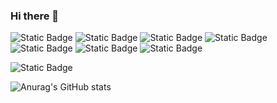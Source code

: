 ### Hi there 👋

<!--
**SOYOUNGdev/SOYOUNGdev** is a ✨ _special_ ✨ repository because its `README.md` (this file) appears on your GitHub profile.

Here are some ideas to get you started:

- 🔭 I’m currently working on ...
- 🌱 I’m currently learning ...
- 👯 I’m looking to collaborate on ...
- 🤔 I’m looking for help with ...
- 💬 Ask me about ...
- 📫 How to reach me: ...
- 😄 Pronouns: ...
- ⚡ Fun fact: ...
-->

<img alt="Static Badge" src="https://img.shields.io/badge/JavaScript-black?logo=javascript&logoColor=%23F7DF1E"> <img alt="Static Badge" src="https://img.shields.io/badge/Java-%23F7DF1E"> <img alt="Static Badge" src="https://img.shields.io/badge/DBeaver-%23382923?logo=DBeaver&logoColor=white"> <img alt="Static Badge" src="https://img.shields.io/badge/HTML-%23E34F26?logo=HTML5&logoColor=white"> <img alt="Static Badge" src="https://img.shields.io/badge/CSS-%231572B6?logo=CSS3&logoColor=white"> <img alt="Static Badge" src="https://img.shields.io/badge/SPRING-%236DB33F?logo=Spring&logoColor=white"> <img alt="Static Badge" src="https://img.shields.io/badge/git-%23F05032?logo=Git&logoColor=white">




<img alt="Static Badge" src="https://img.shields.io/badge/python-%233776AB?logo=python&logoColor=yellow">


![Anurag's GitHub stats](https://github-readme-stats.vercel.app/api?username=anuraghazra&theme=dark&show_icons=true)



